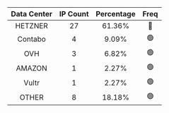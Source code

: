 | Data Center | IP Count | Percentage | Freq |
|:------------:|:--------:|:-----------:|:-----:|
| HETZNER | 27 | 61.36% | 🔴 |
| Contabo | 4 | 9.09% | 🟢 |
| OVH | 3 | 6.82% | 🟢 |
| AMAZON | 1 | 2.27% | 🟢 |
| Vultr | 1 | 2.27% | 🟢 |
| OTHER | 8 | 18.18% | 🟢 |